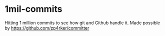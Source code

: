 # 1mil-commits
Hitting 1 million commits to see how git and Github handle it. Made possible by https://github.com/zp4rker/committer

